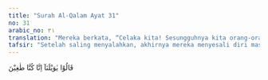 ```yaml
---
title: "Surah Al-Qalam Ayat 31"
no: 31
arabic_no: ٣١
translation: "Mereka berkata, “Celaka kita! Sesungguhnya kita orang-orang yang melampaui batas. "
tafsir: "Setelah saling menyalahkan, akhirnya mereka menyesali diri masing-masing. Mereka lalu menyadari bahwa tindakan dan sikap merekalah yang mengundang nasib yang demikian. Mereka berkata, \"Sesungguhnya kamilah yang bersalah. Kami telah melanggar garis-garis yang telah ditetapkan Allah dengan tidak memberikan hak-hak fakir-miskin, yang ada pada harta kami. Mudah-mudahan Allah menganugerahkan kepada kami kebun yang lebih baik dari yang telah musnah ini. Kami benar-benar akan bertobat, tunduk, dan patuh menjalankan perintah-Nya serta menjauhi segala larangan-Nya. Semoga Allah menganugerahkan yang baik dan bermanfaat bagi kehidupan dunia dan kehidupan akhirat.\"\n\nMenurut riwayat dari Mujahid, setelah mereka bertobat, maka Allah menganugerahkan kebun yang lebih baik dari kebun mereka yang musnah dan mengabulkan doa-doa mereka."
---
```

قَالُوْا يٰوَيْلَنَآ اِنَّا كُنَّا طٰغِيْنَ 